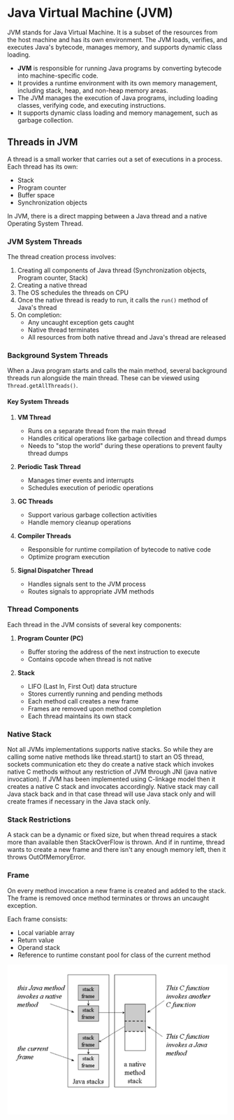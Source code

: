 # Java Virtual Machine (JVM)

JVM stands for Java Virtual Machine. It is a subset of the resources from the host machine and has its own environment. The JVM loads, verifies, and executes Java's bytecode, manages memory, and supports dynamic class loading.

- **JVM** is responsible for running Java programs by converting bytecode into machine-specific code.
- It provides a runtime environment with its own memory management, including stack, heap, and non-heap memory areas.
- The JVM manages the execution of Java programs, including loading classes, verifying code, and executing instructions.
- It supports dynamic class loading and memory management, such as garbage collection.

## Threads in JVM

A thread is a small worker that carries out a set of executions in a process. Each thread has its own:
- Stack
- Program counter
- Buffer space
- Synchronization objects

In JVM, there is a direct mapping between a Java thread and a native Operating System Thread.

### JVM System Threads

The thread creation process involves:
1. Creating all components of Java thread (Synchronization objects, Program counter, Stack)
2. Creating a native thread
3. The OS schedules the threads on CPU
4. Once the native thread is ready to run, it calls the `run()` method of Java's thread
5. On completion:
   - Any uncaught exception gets caught
   - Native thread terminates
   - All resources from both native thread and Java's thread are released

### Background System Threads

When a Java program starts and calls the main method, several background threads run alongside the main thread. These can be viewed using `Thread.getAllThreads()`.

#### Key System Threads

1. **VM Thread**
   - Runs on a separate thread from the main thread
   - Handles critical operations like garbage collection and thread dumps
   - Needs to "stop the world" during these operations to prevent faulty thread dumps

2. **Periodic Task Thread**
   - Manages timer events and interrupts
   - Schedules execution of periodic operations

3. **GC Threads**
   - Support various garbage collection activities
   - Handle memory cleanup operations

4. **Compiler Threads**
   - Responsible for runtime compilation of bytecode to native code
   - Optimize program execution

5. **Signal Dispatcher Thread**
   - Handles signals sent to the JVM process
   - Routes signals to appropriate JVM methods

### Thread Components

Each thread in the JVM consists of several key components:

1. **Program Counter (PC)**
   - Buffer storing the address of the next instruction to execute
   - Contains opcode when thread is not native

2. **Stack**
   - LIFO (Last In, First Out) data structure
   - Stores currently running and pending methods
   - Each method call creates a new frame
   - Frames are removed upon method completion
   - Each thread maintains its own stack

### Native Stack

Not all JVMs implementations supports native stacks. So while they are calling some native methods like thread.start() to start an OS thread, sockets communication etc they do create a native stack which invokes native C methods without any restriction of JVM through JNI (java native invocation). If JVM has been implemented using C-linkage model then it creates a native C stack and invocates accordingly. Native stack may call Java stack back and in that case thread will use Java stack only and will create frames if necessary in the Java stack only.

### Stack Restrictions

A stack can be a dynamic or fixed size, but when thread requires a stack more than available then StackOverFlow is thrown. And if in runtime, thread wants to create a new frame and there isn't any enough memory left, then it throws OutOfMemoryError.

### Frame

On every method invocation a new frame is created and added to the stack. The frame is removed once method terminates or throws an uncaught exception.

Each frame consists:
- Local variable array
- Return value
- Operand stack
- Reference to runtime constant pool for class of the current method

![](/diagrams/nativemethodstack.png)


